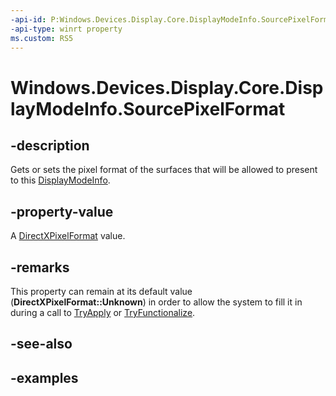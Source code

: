 ```yaml
---
-api-id: P:Windows.Devices.Display.Core.DisplayModeInfo.SourcePixelFormat
-api-type: winrt property
ms.custom: RS5
---
```


<!-- Property syntax.
public DirectXPixelFormat SourcePixelFormat { get; }
-->

# Windows.Devices.Display.Core.DisplayModeInfo.SourcePixelFormat

## -description
Gets or sets the pixel format of the surfaces that will be allowed to present to this [DisplayModeInfo](displaymodeinfo.md).

## -property-value
A [DirectXPixelFormat](../windows.graphics.directx/directxpixelformat.md) value.

## -remarks
This property can remain at its default value (**DirectXPixelFormat::Unknown**) in order to allow the system to fill it in during a call to [TryApply](displaystate_tryapply_634222246.md) or [TryFunctionalize](displaystate_tryfunctionalize_741039460.md).

## -see-also

## -examples
